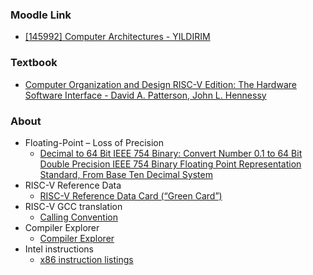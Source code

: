 ### Moodle Link

- [[145992] Computer Architectures - YILDIRIM](https://didatticaonline.unitn.it/dol/course/view.php?id=40747)

### Textbook

- [Computer Organization and Design RISC-V Edition: The Hardware Software Interface - David A. Patterson, John L. Hennessy](https://libgen.li/ads.php?md5=c58f3d5dd8b40771d8ecbfeda52c6759)

### About

- Floating-Point – Loss of Precision
    - [Decimal to 64 Bit IEEE 754 Binary: Convert Number 0.1 to 64 Bit Double Precision IEEE 754 Binary Floating Point Representation Standard, From Base Ten Decimal System](https://binary-system.base-conversion.ro/real-number-converted-from-decimal-system-to-64bit-double-precision-IEEE754-binary-floating-point.php?decimal_number_base_ten=0.1#google_vignette)
- RISC-V Reference Data
    - [RISC-V Reference Data Card (“Green Card”)](https://www.oreilly.com/library/view/computer-organization-and/9780128122761/xhtml/htu002.xhtml)
- RISC-V GCC translation
    - [Calling Convention](https://riscv.org/wp-content/uploads/2024/12/riscv-calling.pdf)
- Compiler Explorer
    - [Compiler Explorer](https://godbolt.org)
- Intel instructions
    - [x86 instruction listings](https://en.wikipedia.org/wiki/X86_instruction_listings)